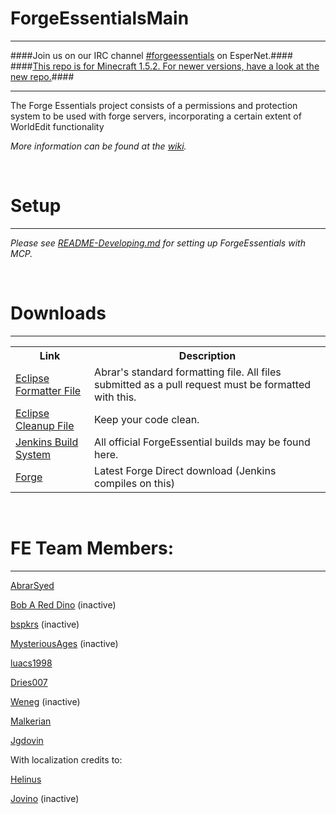 ForgeEssentialsMain
===================
*******************
####Join us on our IRC channel [#forgeessentials](http://webchat.esper.net/?channels=forgeessentials&prompt=1) on EsperNet.####
####[This repo is for Minecraft 1.5.2. For newer versions, have a look at the new repo.](https://github.com/ForgeEssentials/ForgeEssentials)####
_________________________________________________________________________________________________________________________
The Forge Essentials project consists of a permissions and protection system to be used with forge servers, incorporating a certain extent of WorldEdit functionality

*More information can be found at the [wiki](https://github.com/ForgeEssentials/ForgeEssentialsMain/wiki).*

<br>

Setup
=====
_____
*Please see [README-Developing.md](README-Developing.md) for setting up ForgeEssentials with MCP.*

<br>

Downloads
=========
_________
<table>
<tr>
<th>Link</th>
<th>Description</th>
</tr>
<tr>
<td><a href="https://dl.dropbox.com/u/31042110/eclipse%20Formatter%20Stuff/AbrarCodeFormatter.xml">Eclipse Formatter File</a></td>
<td>Abrar's standard formatting file. All files submitted as a pull request must be formatted with this.</td>
</tr>
<tr>
<td><a href="https://dl.dropbox.com/u/31042110/eclipse%20Formatter%20Stuff/AbrarCodeCleanup.xml">Eclipse Cleanup File</a></td>
<td>Keep your code clean.</td>
</tr>
<tr>
<td><a href="http://files.minecraftforge.net/ForgeEssentials/">Jenkins Build System</a></td>
<td>All official ForgeEssential builds may be found here.</td>
</tr>
<tr>
<td><a href="http://files.minecraftforge.net/minecraftforge/minecraftforge-universal-latest.zip">Forge</a></td>
<td>Latest Forge Direct download (Jenkins compiles on this)</td>
</table>

<br>

FE Team Members:
================
________________
<a href="https://github.com/AbrarSyed">AbrarSyed</a>  

<a href="https://github.com/Bob-A-Red-Dino">Bob A Red Dino</a>  (inactive)

<a href="https://github.com/bspkrs">bspkrs</a> (inactive)

<a href="https://github.com/MysteriousAges">MysteriousAges</a> (inactive)

<a href="https://github.com/luacs1998">luacs1998</a>

<a href="https://github.com/dries007">Dries007</a>

<a href="https://github.com/Weneg">Weneg</a> (inactive)

<a href="https://github.com/Malkerian">Malkerian</a>

<a href="https://github.com/Jgdovin">Jgdovin</a>

With localization credits to:

<a href="https://github.com/helinus">Helinus</a>

<a href="https://github.com/jovino">Jovino</a> (inactive)
